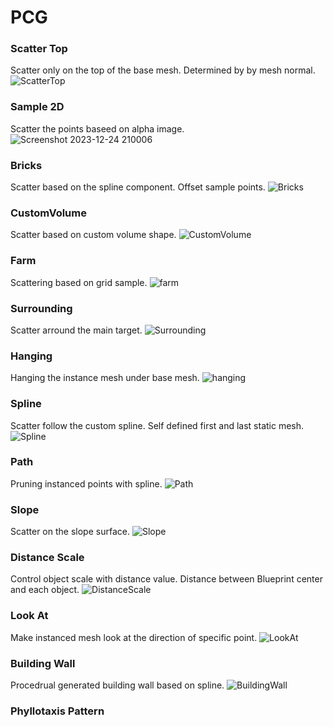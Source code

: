 # PCG

### Scatter Top
Scatter only on the top of the base mesh. Determined by by mesh normal.
![ScatterTop](https://github.com/TimChen1383/PCG/assets/37008451/96bd98cb-6e8f-46ae-8f64-c2422111cccb)

### Sample 2D
Scatter the points baseed on alpha image.
![Screenshot 2023-12-24 210006](https://github.com/TimChen1383/PCG/assets/37008451/ab853bb6-e33f-4d54-a187-3b0dd5960eea)

### Bricks
Scatter based on the spline component. Offset sample points.
![Bricks](https://github.com/TimChen1383/PCG/assets/37008451/34c8a38d-b6af-497a-b4af-328d2a5fb583)

### CustomVolume
Scatter based on custom volume shape.
![CustomVolume](https://github.com/TimChen1383/PCG/assets/37008451/3f08095c-88a8-4d25-8cc1-6c5f8424295a)

### Farm
Scattering based on grid sample.
![farm](https://github.com/TimChen1383/PCG/assets/37008451/2c293ab9-73b6-431d-b845-55bba1fea8f6)

### Surrounding
Scatter arround the main target.
![Surrounding](https://github.com/TimChen1383/PCG/assets/37008451/f706984a-ff64-4245-aea2-e36b6ae541db)

### Hanging
Hanging the instance mesh under base mesh.
![hanging](https://github.com/TimChen1383/PCG/assets/37008451/dd1737b8-c738-4b29-b834-25b44a6af2f8)

### Spline
Scatter follow the custom spline. Self defined first and last static mesh.
![Spline](https://github.com/TimChen1383/PCG/assets/37008451/6433ae0b-dac6-47ec-8dcf-2ed3ae1d5c35)

### Path
Pruning instanced points with spline.
![Path](https://github.com/TimChen1383/PCG/assets/37008451/ceef002b-7172-49e1-9689-f48c6657a0aa)

### Slope
Scatter on the slope surface.
![Slope](https://github.com/TimChen1383/PCG/assets/37008451/84d13b09-b972-47e5-9dfa-ebe036b62e7c)

### Distance Scale
Control object scale with distance value. Distance between Blueprint center and each object.
![DistanceScale](https://github.com/TimChen1383/PCG/assets/37008451/176325e9-3c23-487b-bba9-2ea88bd8b824)

### Look At
Make instanced mesh look at the direction of specific point.
![LookAt](https://github.com/TimChen1383/PCG/assets/37008451/454e66d5-889d-4fad-91d5-33b4b0fa2f3b)

### Building Wall
Procedrual generated building wall based on spline.
![BuildingWall](https://github.com/TimChen1383/PCG/assets/37008451/a242befc-8460-4180-beee-a35d3453f46e)


### Phyllotaxis Pattern





